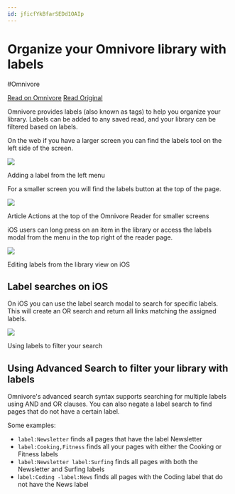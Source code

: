 ```yaml
---
id: jficfYkBfarSEDd1OAIp
---
```


# Organize your Omnivore library with labels
#Omnivore

[Read on Omnivore](https://omnivore.app/me/organize-your-omnivore-library-with-labels-1897d9c37c9)
[Read Original](https://blog.omnivore.app/p/organize-your-omnivore-library-with)

 Omnivore provides labels (also known as tags) to help you organize your library. Labels can be added to any saved read, and your library can be filtered based on labels. 

 On the web if you have a larger screen you can find the labels tool on the left side of the screen. 

[ ![](https://proxy-prod.omnivore-image-cache.app/960x711,sd_iEqPoEHqI7WkOUFPZl1axCkvtYhw5KBmUIne0oSQ0/https://substackcdn.com/image/fetch/w_1456,c_limit,f_auto,q_auto:good,fl_progressive:steep/https%3A%2F%2Fbucketeer-e05bbc84-baa3-437e-9518-adb32be77984.s3.amazonaws.com%2Fpublic%2Fimages%2Fa4ec9f3c-baef-464b-8d3a-0b8a384874d3_960x711.gif) ](https://substackcdn.com/image/fetch/f%5Fauto,q%5Fauto:good,fl%5Fprogressive:steep/https%3A%2F%2Fbucketeer-e05bbc84-baa3-437e-9518-adb32be77984.s3.amazonaws.com%2Fpublic%2Fimages%2Fa4ec9f3c-baef-464b-8d3a-0b8a384874d3%5F960x711.gif) 

 Adding a label from the left menu 

 For a smaller screen you will find the labels button at the top of the page. 

[ ![](https://proxy-prod.omnivore-image-cache.app/1456x1315,sdpGYdxa-cZ3SZWswOh__3ynxRP98SMiWWeOJz6juAzY/https://substackcdn.com/image/fetch/w_1456,c_limit,f_auto,q_auto:good,fl_progressive:steep/https%3A%2F%2Fbucketeer-e05bbc84-baa3-437e-9518-adb32be77984.s3.amazonaws.com%2Fpublic%2Fimages%2Fb59fdeb0-d711-442e-a7c2-4508bedad515_1818x1642.png) ](https://substackcdn.com/image/fetch/f%5Fauto,q%5Fauto:good,fl%5Fprogressive:steep/https%3A%2F%2Fbucketeer-e05bbc84-baa3-437e-9518-adb32be77984.s3.amazonaws.com%2Fpublic%2Fimages%2Fb59fdeb0-d711-442e-a7c2-4508bedad515%5F1818x1642.png) 

 Article Actions at the top of the Omnivore Reader for smaller screens 

 iOS users can long press on an item in the library or access the labels modal from the menu in the top right of the reader page. 

[ ![](https://proxy-prod.omnivore-image-cache.app/470x0,sOUHLFwk4mORdkuStr6Jl719evRUX-XTauXEp85h4iL4/https://substackcdn.com/image/fetch/w_1456,c_limit,f_auto,q_auto:good,fl_progressive:steep/https%3A%2F%2Fbucketeer-e05bbc84-baa3-437e-9518-adb32be77984.s3.amazonaws.com%2Fpublic%2Fimages%2F6c99b6c9-7b78-41a8-84b1-a738e832308d_1182x2034.png) ](https://substackcdn.com/image/fetch/f%5Fauto,q%5Fauto:good,fl%5Fprogressive:steep/https%3A%2F%2Fbucketeer-e05bbc84-baa3-437e-9518-adb32be77984.s3.amazonaws.com%2Fpublic%2Fimages%2F6c99b6c9-7b78-41a8-84b1-a738e832308d%5F1182x2034.png) 

 Editing labels from the library view on iOS 

##  Label searches on iOS 

 On iOS you can use the label search modal to search for specific labels. This will create an OR search and return all links matching the assigned labels. 

[ ![](https://proxy-prod.omnivore-image-cache.app/418x0,s3ZzvKJlkfrGLNHHjmS1HkMp6toHMoHzZXkpZaap0C84/https://substackcdn.com/image/fetch/w_1456,c_limit,f_auto,q_auto:good,fl_progressive:steep/https%3A%2F%2Fbucketeer-e05bbc84-baa3-437e-9518-adb32be77984.s3.amazonaws.com%2Fpublic%2Fimages%2Fc6720208-7551-41cb-a86d-afc58bb160c9_1084x2006.png) ](https://substackcdn.com/image/fetch/f%5Fauto,q%5Fauto:good,fl%5Fprogressive:steep/https%3A%2F%2Fbucketeer-e05bbc84-baa3-437e-9518-adb32be77984.s3.amazonaws.com%2Fpublic%2Fimages%2Fc6720208-7551-41cb-a86d-afc58bb160c9%5F1084x2006.png) 

 Using labels to filter your search 

##  Using Advanced Search to filter your library with labels 

 Omnivore's advanced search syntax supports searching for multiple labels using AND and OR clauses. You can also negate a label search to find pages that do not have a certain label. 

 Some examples: 

* `label:Newsletter` finds all pages that have the label Newsletter
* `label:Cooking,Fitness` finds all your pages with either the Cooking or Fitness labels
* `label:Newsletter label:Surfing` finds all pages with both the Newsletter and Surfing labels
* l`abel:Coding -label:News` finds all pages with the Coding label that do not have the News label


